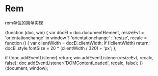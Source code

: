 # Rem
rem单位的简单实现

(function (doc, win) {
var docEl = doc.documentElement,
resizeEvt = 'orientationchange' in window ? 'orientationchange' : 'resize',
recalc = function () {
var clientWidth = docEl.clientWidth;
if (!clientWidth) return;
docEl.style.fontSize = 20 * (clientWidth / 320) + 'px';
};

if (!doc.addEventListener) return;
win.addEventListener(resizeEvt, recalc, false);
doc.addEventListener('DOMContentLoaded', recalc, false);
})(document, window);
